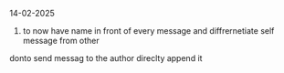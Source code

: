 14-02-2025
1. to now have name in front of every message and diffrernetiate self message from other

donto send messag to the author direclty append it 
